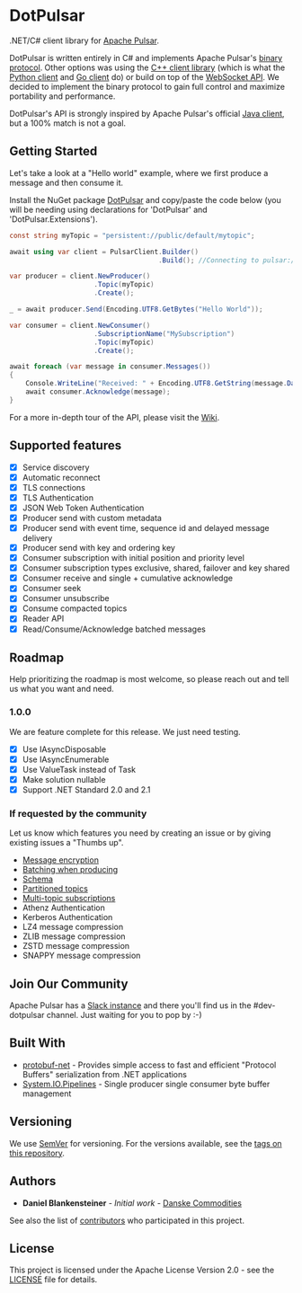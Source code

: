 # DotPulsar

.NET/C# client library for [Apache Pulsar](https://pulsar.apache.org/).

DotPulsar is written entirely in C# and implements Apache Pulsar's [binary protocol](https://pulsar.apache.org/docs/en/develop-binary-protocol/). Other options was using the [C++ client library](https://pulsar.apache.org/docs/en/client-libraries-cpp/) (which is what the [Python client](https://pulsar.apache.org/docs/en/client-libraries-python/) and [Go client](https://pulsar.apache.org/docs/en/client-libraries-go/) do) or build on top of the [WebSocket API](https://pulsar.apache.org/docs/en/client-libraries-websocket/). We decided to implement the binary protocol to gain full control and maximize portability and performance.

DotPulsar's API is strongly inspired by Apache Pulsar's official [Java client](https://pulsar.apache.org/docs/en/client-libraries-java/), but a 100% match is not a goal.

## Getting Started

Let's take a look at a "Hello world" example, where we first produce a message and then consume it.

Install the NuGet package [DotPulsar](https://www.nuget.org/packages/DotPulsar/) and copy/paste the code below (you will be needing using declarations for 'DotPulsar' and 'DotPulsar.Extensions').

```csharp
const string myTopic = "persistent://public/default/mytopic";

await using var client = PulsarClient.Builder()
                                     .Build(); //Connecting to pulsar://localhost:6650

var producer = client.NewProducer()
                     .Topic(myTopic)
                     .Create();

_ = await producer.Send(Encoding.UTF8.GetBytes("Hello World"));

var consumer = client.NewConsumer()
                     .SubscriptionName("MySubscription")
                     .Topic(myTopic)
                     .Create();

await foreach (var message in consumer.Messages())
{
    Console.WriteLine("Received: " + Encoding.UTF8.GetString(message.Data.ToArray()));
    await consumer.Acknowledge(message);
}
```

For a more in-depth tour of the API, please visit the [Wiki](https://github.com/apache/pulsar-dotpulsar/wiki).

## Supported features

- [X] Service discovery
- [X] Automatic reconnect
- [X] TLS connections
- [X] TLS Authentication
- [X] JSON Web Token Authentication
- [X] Producer send with custom metadata
- [X] Producer send with event time, sequence id and delayed message delivery
- [X] Producer send with key and ordering key
- [X] Consumer subscription with initial position and priority level
- [X] Consumer subscription types exclusive, shared, failover and key shared
- [X] Consumer receive and single + cumulative acknowledge
- [X] Consumer seek
- [X] Consumer unsubscribe
- [X] Consume compacted topics
- [X] Reader API
- [X] Read/Consume/Acknowledge batched messages

## Roadmap

Help prioritizing the roadmap is most welcome, so please reach out and tell us what you want and need.

### 1.0.0

We are feature complete for this release. We just need testing.

- [X] Use IAsyncDisposable
- [X] Use IAsyncEnumerable
- [X] Use ValueTask instead of Task
- [X] Make solution nullable
- [X] Support .NET Standard 2.0 and 2.1

### If requested by the community

Let us know which features you need by creating an issue or by giving existing issues a "Thumbs up".

* [Message encryption](https://github.com/apache/pulsar-dotpulsar/issues/8)
* [Batching when producing](https://github.com/apache/pulsar-dotpulsar/issues/7)
* [Schema](https://github.com/apache/pulsar-dotpulsar/issues/6)
* [Partitioned topics](https://github.com/apache/pulsar-dotpulsar/issues/4)
* [Multi-topic subscriptions](https://github.com/apache/pulsar-dotpulsar/issues/5)
* Athenz Authentication
* Kerberos Authentication
* LZ4 message compression
* ZLIB message compression
* ZSTD message compression
* SNAPPY message compression

## Join Our Community

Apache Pulsar has a [Slack instance](https://pulsar.apache.org/contact/) and there you'll find us in the #dev-dotpulsar channel. Just waiting for you to pop by :-)

## Built With

* [protobuf-net](https://github.com/mgravell/protobuf-net) - Provides simple access to fast and efficient "Protocol Buffers" serialization from .NET applications
* [System.IO.Pipelines](https://www.nuget.org/packages/System.IO.Pipelines/) - Single producer single consumer byte buffer management

## Versioning

We use [SemVer](http://semver.org/) for versioning. For the versions available, see the [tags on this repository](https://github.com/apache/pulsar-dotpulsar/tags).

## Authors

* **Daniel Blankensteiner** - *Initial work* - [Danske Commodities](https://github.com/danske-commodities)

See also the list of [contributors](https://github.com/apache/pulsar-dotpulsar/contributors) who participated in this project.

## License

This project is licensed under the Apache License Version 2.0 - see the [LICENSE](LICENSE) file for details.
